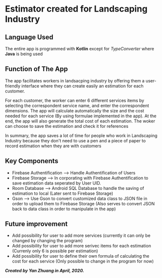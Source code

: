 # Estimator created for Landscaping Industry
<h2> Language Used </h2>

<p> The entire app is programmed with <b>Kotlin</b> except for <i>TypeConverter</i> where <b>Java</b> is being used</p>

<h2> Function of The App </h2>

The app facilitates workers in landsacping industry by offering them a user-friendly interface where they can create easily an estimation for each customer. <br>

For each customer, the worker can enter 6 different services items by selecting the correspondent service name, and enter the
correspondent dimensions. The app will calculate automatically the size and the cost needed for each service (By using formulae implemented in the app). At the end, the app will also generate the total cost of each estimation. The woker can choose to save the estimation and check it for references

In summary, the app saves a lot of time for people who work in Landscaping Industry because they don't need to use a pen and a 
piece of paper to record estimation when they are with customers 

<h2> Key Components </h2>
<ul>
  <li> Firebase Authentification --> Handle Authentification of Users </li>
  <li> Firebase Storage --> In corporating with Firebase Authentification to save estimation data seperated by User UID.</li>
  <li> Room Database --> Android SQL Database to handle the saving of estimation to local (Later sent to Firebase Storage)
  <li> Gson --> Use Gson to convert customized data class to JSON file in order to upload them to Firebase Storage (Also serves to convert JSON back to data class in order to manipulate in the app) </li>
</ul>

<h2> Future improvement </h2>
<ul>
  <li> Add possibility for user to add more services (currently it can only be changed by changing the program)</li>
  <li> Add possibility for user to add more serivec items for each estimation (Currenly only 6 is possible per estimation)</li>
  <li> Add possibility for user to define their own formula of calculating the cost for each service (Only possible to change in the program for now)</li>
 </ul>

<b><i>Created by Yan Zhuang in April, 2020.</b></i>
